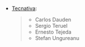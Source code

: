 - [Tecnativa](https://www.tecnativa.com):

  > - Carlos Dauden
  > - Sergio Teruel
  > - Ernesto Tejeda
  > - Stefan Ungureanu
